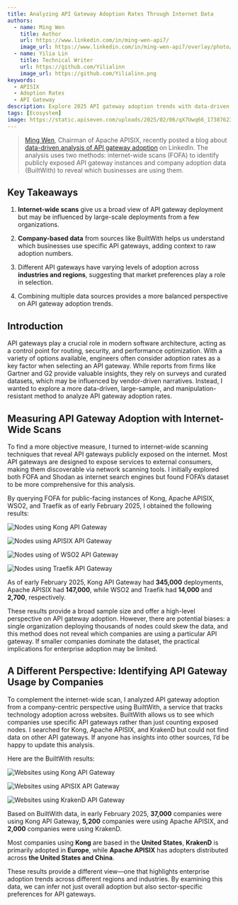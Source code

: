```yaml
---
title: Analyzing API Gateway Adoption Rates Through Internet Data
authors:
  - name: Ming Wen
    title: Author
    url: https://www.linkedin.com/in/ming-wen-api7/
    image_url: https://www.linkedin.com/in/ming-wen-api7/overlay/photo/
  - name: Yilia Lin
    title: Technical Writer
    url: https://github.com/Yilialinn
    image_url: https://github.com/Yilialinn.png
keywords:
  - APISIX
  - Adoption Rates
  - API Gateway
description: Explore 2025 API gateway adoption trends with data-driven insights on Kong, Apache APISIX, Traefik, WSO2, and KrakenD. Learn how companies and regions shape API gateway usage.
tags: [Ecosystem]
image: https://static.apiseven.com/uploads/2025/02/06/qX7Uwq66_1738762325395.png
---
```


<head>
    <link rel="canonical" href="https://www.linkedin.com/pulse/analyzing-api-gateway-adoption-rates-through-internet-ming-wen-prync/?trackingId=e7XGKblnQF%2BVlG5FDouG%2Fg%3D%3D" />
</head>

> [Ming Wen](https://www.linkedin.com/in/ming-wen-api7/), Chairman of Apache APISIX, recently posted a blog about [data-driven analysis of API gateway adoption](https://www.linkedin.com/posts/ming-wen-api7_apigateway-kong-apisix-activity-7292899936659021824-7KrU/?utm_source=share&utm_medium=member_desktop) on LinkedIn. The analysis uses two methods: internet-wide scans (FOFA) to identify publicly exposed API gateway instances and company adoption data (BuiltWith) to reveal which businesses are using them.
<!--truncate-->

## Key Takeaways

1. **Internet-wide scans** give us a broad view of API gateway deployment but may be influenced by large-scale deployments from a few organizations.

2. **Company-based data** from sources like BuiltWith helps us understand which businesses use specific API gateways, adding context to raw adoption numbers.

3. Different API gateways have varying levels of adoption across **industries and regions**, suggesting that market preferences play a role in selection.

4. Combining multiple data sources provides a more balanced perspective on API gateway adoption trends.

## Introduction

API gateways play a crucial role in modern software architecture, acting as a control point for routing, security, and performance optimization. With a variety of options available, engineers often consider adoption rates as a key factor when selecting an API gateway. While reports from firms like Gartner and G2 provide valuable insights, they rely on surveys and curated datasets, which may be influenced by vendor-driven narratives. Instead, I wanted to explore a more data-driven, large-sample, and manipulation-resistant method to analyze API gateway adoption rates.

## Measuring API Gateway Adoption with Internet-Wide Scans

To find a more objective measure, I turned to internet-wide scanning techniques that reveal API gateways publicly exposed on the internet. Most API gateways are designed to expose services to external consumers, making them discoverable via network scanning tools. I initially explored both FOFA and Shodan as internet search engines but found FOFA’s dataset to be more comprehensive for this analysis.

By querying FOFA for public-facing instances of Kong, Apache APISIX, WSO2, and Traefik as of early February 2025, I obtained the following results:

![Nodes using Kong API Gateway](https://static.apiseven.com/uploads/2025/02/06/FTPivIkZ_nodes-using-kong-api-gateway.png)

![Nodes using APISIX API Gateway](https://static.apiseven.com/uploads/2025/02/06/DTRZsW0F_nodes-using-apisix-api-gateway.png)

![Nodes using of WSO2 API Gateway](https://static.apiseven.com/uploads/2025/02/06/0TZnI0iW_nodes-using-wso2-api-gateway.png)

![Nodes using Traefik API Gateway](https://static.apiseven.com/uploads/2025/02/06/UujJSm8z_nodes-using-traefik-api-gateway.png)

As of early February 2025, Kong API Gateway had **345,000** deployments, Apache APISIX had **147,000**, while WSO2 and Traefik had **14,000** and **2,700**, respectively.

These results provide a broad sample size and offer a high-level perspective on API gateway adoption. However, there are potential biases: a single organization deploying thousands of nodes could skew the data, and this method does not reveal which companies are using a particular API gateway. If smaller companies dominate the dataset, the practical implications for enterprise adoption may be limited.

## A Different Perspective: Identifying API Gateway Usage by Companies

To complement the internet-wide scan, I analyzed API gateway adoption from a company-centric perspective using BuiltWith, a service that tracks technology adoption across websites. BuiltWith allows us to see which companies use specific API gateways rather than just counting exposed nodes. I searched for Kong, Apache APISIX, and KrakenD but could not find data on other API gateways. If anyone has insights into other sources, I’d be happy to update this analysis.

Here are the BuiltWith results:

![Websites using Kong API Gateway](https://static.apiseven.com/uploads/2025/02/06/hxhkPZsj_websites-using-kong-api-gateway.png)

![Websites using APISIX API Gateway](https://static.apiseven.com/uploads/2025/02/06/wnSMOa8f_websites-using-apisix-api-gateway.png)

![Websites using KrakenD API Gateway](https://static.apiseven.com/uploads/2025/02/06/pwC3zOJa_websites-using-krakend-api-gateway.png)

Based on BuiltWith data, in early February 2025, **37,000** companies were using Kong API Gateway, **5,200** companies were using Apache APISIX, and **2,000** companies were using KrakenD.

Most companies using **Kong** are based in the **United States**, **KrakenD** is primarily adopted in **Europe**, while **Apache APISIX** has adopters distributed across **the United States and China**.

These results provide a different view—one that highlights enterprise adoption trends across different regions and industries. By examining this data, we can infer not just overall adoption but also sector-specific preferences for API gateways.
